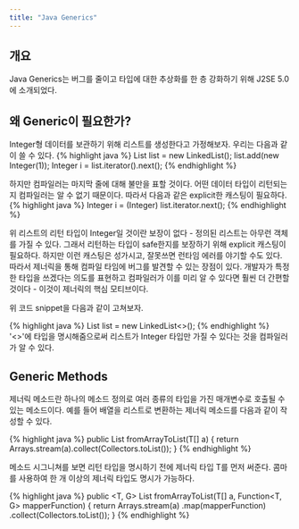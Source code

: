 ```yaml
---
title: "Java Generics"
---
```


## 개요
Java Generics는 버그를 줄이고 타입에 대한 추상화를 한 층 강화하기 위해 J2SE 5.0에 소개되었다.

## 왜 Generic이 필요한가?
Integer형 데이터를 보관하기 위해 리스트를 생성한다고 가정해보자. 우리는 다음과 같이 쓸 수 있다.
{% highlight java %}
List list = new LinkedList();
list.add(new Integer(1));
Integer i = list.iterator().next();
{% endhighlight %}

하지만 컴파일러는 마지막 줄에 대해 불만을 표할 것이다. 어떤 데이터 타입이 리턴되는지 컴파일러는 알 수 없기 때문이다. 따라서 다음과 같은 explicit한 캐스팅이 필요하다.
{% highlight java %}
Integer i = (Integer) list.iterator.next();
{% endhighlight %}

위 리스트의 리턴 타입이 Integer일 것이란 보장이 없다 - 정의된 리스트는 아무런 객체를 가질 수 있다. 그래서 리턴하는 타입이 safe한지를 보장하기 위해 explicit 캐스팅이 필요하다.
하지만 이런 캐스팅은 성가시고, 잘못쓰면 런타임 에러를 야기할 수도 있다. 따라서 제너릭을 통해 컴파일 타임에 버그를 발견할 수 있는 장점이 있다. 
개발자가 특정한 타입을 쓰겠다는 의도를 표현하고 컴파일러가 이를 미리 알 수 있다면 훨씬 더 간편할 것이다 - 이것이 제너릭의 핵심 모티브이다.

위 코드 snippet을 다음과 같이 고쳐보자.

{% highlight java %}
List<Integer> list = new LinkedList<>();
{% endhighlight %}
'<>'에 타입을 명시해줌으로써 리스트가 Integer 타입만 가질 수 있다는 것을 컴파일러가 알 수 있다.

## Generic Methods
제너릭 메소드란 하나의 메소드 정의로 여러 종류의 타입을 가진 매개변수로 호출될 수 있는 메소드이다.
예를 들어 배열을 리스트로 변환하는 제너릭 메소드를 다음과 같이 작성할 수 있다.

{% highlight java %}
public <T> List<T> fromArrayToList(T[] a) {
    return Arrays.stream(a).collect(Collectors.toList());
}
{% endhighlight %}

메소드 시그니쳐를 보면 리턴 타입을 명시하기 전에 제너릭 타입 T를 먼저 써준다. 콤마를 사용하여 한 개 이상의 제너릭 타입도 명시가 가능하다. 

{% highlight java %}
public <T, G> List<G> fromArrayToList(T[] a, Function<T, G> mapperFunction) {
    return Arrays.stream(a)
      .map(mapperFunction)
      .collect(Collectors.toList());
}
{% endhighlight %}